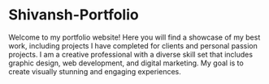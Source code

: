 # Shivansh-Portfolio
Welcome to my portfolio website! Here you will find a showcase of my best work, including projects I have completed for clients and personal passion projects.   I am a creative professional with a diverse skill set that includes graphic design, web development, and digital marketing. My goal is to create visually stunning and engaging experiences.
